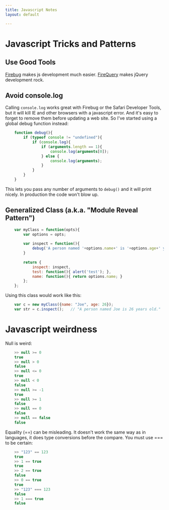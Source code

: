 ```yaml
---
title: Javascript Notes
layout: default

---
```


# Javascript Tricks and Patterns

## Use Good Tools

[Firebug](http://getfirebug.com/) makes js development much easier. [FireQuery](http://firequery.binaryage.com/) makes jQuery development rock.

## Avoid console.log

Calling `console.log` works great with Firebug or the Safari Developer Tools, but it will kill IE and other browsers with a javascript error. And it's easy to forget to remove them before updating a web site. So I've started using a global debug function instead:

```js
	function debug(){
		if (typeof console != "undefined"){
			if (console.log){
				if (arguments.length == 1){
					console.log(arguments[0]);
				} else {
					console.log(arguments);
				}
			}
		}
	}
```

This lets you pass any number of arguments to `debug()` and it will print nicely. In production the code won't blow up.

## Generalized Class (a.k.a. "Module Reveal Pattern")

```js
	var myClass = function(opts){
		var options = opts;
	
		var inspect = function(){
			debug('A person named '+options.name+' is '+options.age+' years old.');
		}
		
		return {
			inspect: inspect,
			test: function(){ alert('test'); },
			name: function(){ return options.name; }
		};
	};
```

Using this class would work like this:
```js
	var c = new myClass({name: "Joe", age: 26});
	var str = c.inspect();   // "A person named Joe is 26 years old."
```
# Javascript weirdness

Null is weird:
```js
	>> null >= 0
	true
	>> null > 0
	false
	>> null <= 0
	true
	>> null < 0
	false
	>> null >= -1
	true
	>> null >= 1
	false
	>> null == 0
	false
	>> null == false
	false
```
	
Equality (==) can be misleading. It doesn't work the same way as in languages, it does type conversions before the compare. You must use === to be certain:

```js
	>> "123" == 123  
	true
	>> 1 == true
	true
	>> 2 == true
	false
	>> 0 == true
	true
	>> "123" === 123
	false
	>> 1 === true
	false
```

